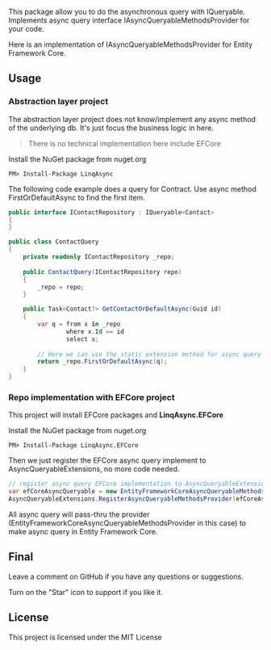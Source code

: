 ﻿This package allow you to do the asynchronous query with IQueryable. 
Implements async query interface IAsyncQueryableMethodsProvider for your code.

Here is an implementation of IAsyncQueryableMethodsProvider for Entity Framework Core.

## Usage

### Abstraction layer project

The abstraction layer project does not know/implement any async method of the underlying db. It's just focus the business logic in here.
> There is no technical implementation here include EFCore 

Install the NuGet package from nuget.org

```
PM> Install-Package LinqAsync
```

The following code example does a query for Contract. Use async method FirstOrDefaultAsync to find the first item. 

```csharp
public interface IContactRepository : IQueryable<Contact>
{
}

public class ContactQuery
{
    private readonly IContactRepository _repo;
    
    public ContactQuery(IContactRepository repo)
    {
        _repo = repo;
    } 

    public Task<Contact?> GetContactOrDefaultAsync(Guid id)
    {
        var q = from x in _repo
                where x.Id == id
                select x;
               
        // Here we can use the static extension method for async query without EFCore dependences. 
        return _repo.FirstOrDefaultAsync(q);
    }
}
```

### Repo implementation with EFCore project

This project will install EFCore packages and **LinqAsync.EFCore**

Install the NuGet package from nuget.org

```
PM> Install-Package LinqAsync.EFCore
```

Then we just register the EFCore async query implement to AsyncQueryableExtensions, no more code needed.

```csharp
// register async query EFCore implementation to AsyncQueryableExtensions at startup
var efCoreAsyncQueryable = new EntityFrameworkCoreAsyncQueryableMethodsProvider();
AsyncQueryableExtensions.RegisterAsyncQueryableMethodsProvider(efCoreAsyncQueryable); 
```
All async query will pass-thru the provider (EntityFrameworkCoreAsyncQueryableMethodsProvider in this case) to make async query in Entity Framework Core.

## Final
Leave a comment on GitHub if you have any questions or suggestions.

Turn on the "Star" icon to support if you like it.

## License
This project is licensed under the MIT License
